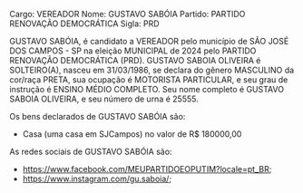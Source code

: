 Cargo: VEREADOR
Nome: GUSTAVO SABÓIA
Partido: PARTIDO RENOVAÇÃO DEMOCRÁTICA
Sigla: PRD

GUSTAVO SABÓIA, é candidato a VEREADOR pelo município de SÃO JOSÉ DOS CAMPOS - SP na eleição MUNICIPAL de 2024 pelo PARTIDO RENOVAÇÃO DEMOCRÁTICA (PRD).
GUSTAVO SABOIA OLIVEIRA é SOLTEIRO(A), nasceu em 31/03/1986, se declara do gênero MASCULINO da cor/raça PRETA, sua ocupação é MOTORISTA PARTICULAR, e seu grau de instrução é ENSINO MÉDIO COMPLETO.
Seu nome completo é GUSTAVO SABOIA OLIVEIRA, e seu número de urna é 25555.

Os bens declarados de GUSTAVO SABÓIA são: 
- Casa (uma casa em SJCampos) no valor de R$ 180000,00

As redes sociais de GUSTAVO SABÓIA são:
- https://www.facebook.com/MEUPARTIDOEOPUTIM?locale=pt_BR;
- https://www.instagram.com/gu.saboia/;
